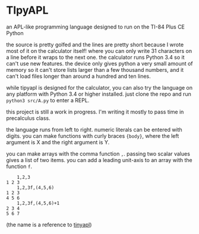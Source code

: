 # TIpyAPL

an APL-like programming language designed to run on the TI-84 Plus CE Python

the source is pretty golfed and the lines are pretty short because I wrote most of it on the calculator itself! where you can only write 31 characters on a line before it wraps to the next one. the calculator runs Python 3.4 so it can't use new features. the device only gives python a very small amount of memory so it can't store lists larger than a few thousand numbers, and it can't load files longer than around a hundred and ten lines.

while tipyapl is designed for the calculator, you can also try the language on any platform with Python 3.4 or higher installed. just clone the repo and run `python3 src/A.py` to enter a REPL.

this project is still a work in progress. I'm writing it mostly to pass time in precalculus class.

the language runs from left to right. numeric literals can be entered with digits. you can make functions with curly braces `{body}`, where the left argument is X and the right argument is Y.

you can make arrays with the comma function `,`. passing two scalar values gives a list of two items. you can add a leading unit-axis to an array with the function `f`.

```
    1,2,3
1 2 3
    1,2,3f,(4,5,6)
1 2 3
4 5 6
    1,2,3f,(4,5,6)+1
2 3 4
5 6 7
```

(the name is a reference to [tinyapl](https://github.com/RubenVerg/tinyapl))
